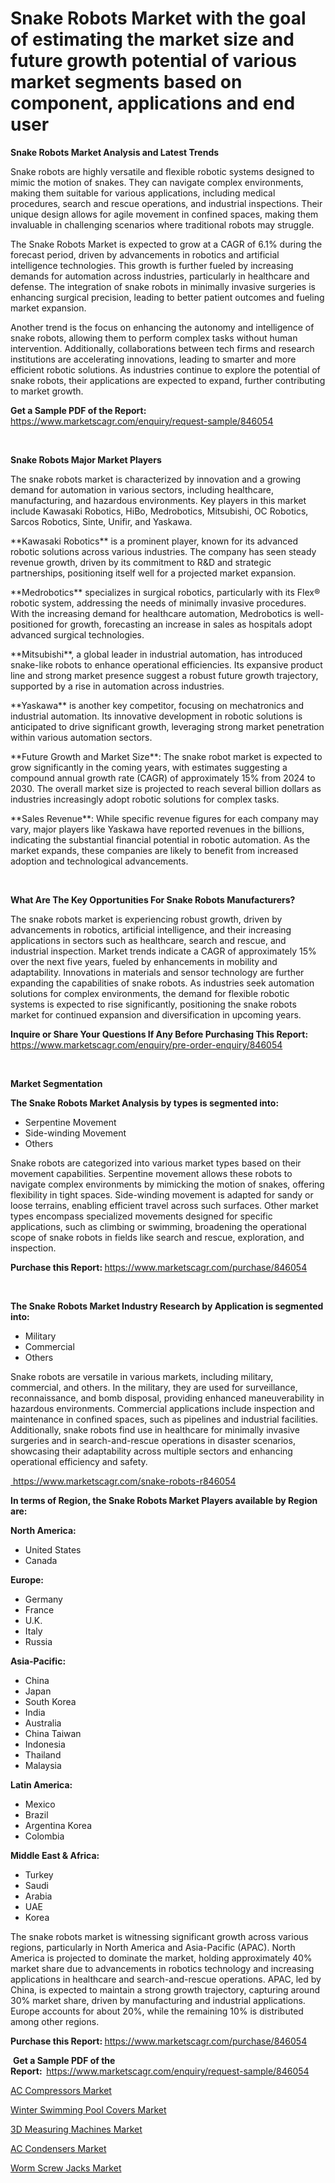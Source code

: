 <p><h1>Snake Robots Market with the goal of estimating the market size and future growth potential of various market segments based on component, applications and end user</h1></p><p><strong>Snake Robots Market Analysis and Latest Trends</strong></p>
<p><p>Snake robots are highly versatile and flexible robotic systems designed to mimic the motion of snakes. They can navigate complex environments, making them suitable for various applications, including medical procedures, search and rescue operations, and industrial inspections. Their unique design allows for agile movement in confined spaces, making them invaluable in challenging scenarios where traditional robots may struggle.</p><p>The Snake Robots Market is expected to grow at a CAGR of 6.1% during the forecast period, driven by advancements in robotics and artificial intelligence technologies. This growth is further fueled by increasing demands for automation across industries, particularly in healthcare and defense. The integration of snake robots in minimally invasive surgeries is enhancing surgical precision, leading to better patient outcomes and fueling market expansion.</p><p>Another trend is the focus on enhancing the autonomy and intelligence of snake robots, allowing them to perform complex tasks without human intervention. Additionally, collaborations between tech firms and research institutions are accelerating innovations, leading to smarter and more efficient robotic solutions. As industries continue to explore the potential of snake robots, their applications are expected to expand, further contributing to market growth.</p></p>
<p><strong>Get a Sample PDF of the Report:&nbsp;</strong> <a href="https://www.marketscagr.com/enquiry/request-sample/846054?utm_campaign=2945&utm_medium=2&utm_source=Github&utm_content=ia&utm_term=10042025&utm_id=snake-robots">https://www.marketscagr.com/enquiry/request-sample/846054</a></p>
<p>&nbsp;</p>
<p><strong>Snake Robots Major Market Players</strong></p>
<p><p>The snake robots market is characterized by innovation and a growing demand for automation in various sectors, including healthcare, manufacturing, and hazardous environments. Key players in this market include Kawasaki Robotics, HiBo, Medrobotics, Mitsubishi, OC Robotics, Sarcos Robotics, Sinte, Unifir, and Yaskawa.</p><p>**Kawasaki Robotics** is a prominent player, known for its advanced robotic solutions across various industries. The company has seen steady revenue growth, driven by its commitment to R&D and strategic partnerships, positioning itself well for a projected market expansion.</p><p>**Medrobotics** specializes in surgical robotics, particularly with its Flex® robotic system, addressing the needs of minimally invasive procedures. With the increasing demand for healthcare automation, Medrobotics is well-positioned for growth, forecasting an increase in sales as hospitals adopt advanced surgical technologies.</p><p>**Mitsubishi**, a global leader in industrial automation, has introduced snake-like robots to enhance operational efficiencies. Its expansive product line and strong market presence suggest a robust future growth trajectory, supported by a rise in automation across industries.</p><p>**Yaskawa** is another key competitor, focusing on mechatronics and industrial automation. Its innovative development in robotic solutions is anticipated to drive significant growth, leveraging strong market penetration within various automation sectors.</p><p>**Future Growth and Market Size**: The snake robot market is expected to grow significantly in the coming years, with estimates suggesting a compound annual growth rate (CAGR) of approximately 15% from 2024 to 2030. The overall market size is projected to reach several billion dollars as industries increasingly adopt robotic solutions for complex tasks.</p><p>**Sales Revenue**: While specific revenue figures for each company may vary, major players like Yaskawa have reported revenues in the billions, indicating the substantial financial potential in robotic automation. As the market expands, these companies are likely to benefit from increased adoption and technological advancements.</p></p>
<p>&nbsp;</p>
<p><strong>What Are The Key Opportunities For Snake Robots Manufacturers?</strong></p>
<p><p>The snake robots market is experiencing robust growth, driven by advancements in robotics, artificial intelligence, and their increasing applications in sectors such as healthcare, search and rescue, and industrial inspection. Market trends indicate a CAGR of approximately 15% over the next five years, fueled by enhancements in mobility and adaptability. Innovations in materials and sensor technology are further expanding the capabilities of snake robots. As industries seek automation solutions for complex environments, the demand for flexible robotic systems is expected to rise significantly, positioning the snake robots market for continued expansion and diversification in upcoming years.</p></p>
<p><strong>Inquire or Share Your Questions If Any Before Purchasing This Report:</strong> <a href="https://www.marketscagr.com/enquiry/pre-order-enquiry/846054?utm_campaign=2945&utm_medium=2&utm_source=Github&utm_content=ia&utm_term=10042025&utm_id=snake-robots">https://www.marketscagr.com/enquiry/pre-order-enquiry/846054</a></p>
<p>&nbsp;</p>
<p><strong>Market Segmentation</strong></p>
<p><strong>The Snake Robots Market Analysis by types is segmented into:</strong></p>
<p><ul><li>Serpentine Movement</li><li>Side-winding Movement</li><li>Others</li></ul></p>
<p><p>Snake robots are categorized into various market types based on their movement capabilities. Serpentine movement allows these robots to navigate complex environments by mimicking the motion of snakes, offering flexibility in tight spaces. Side-winding movement is adapted for sandy or loose terrains, enabling efficient travel across such surfaces. Other market types encompass specialized movements designed for specific applications, such as climbing or swimming, broadening the operational scope of snake robots in fields like search and rescue, exploration, and inspection.</p></p>
<p><strong>Purchase this Report:&nbsp;</strong><a href="https://www.marketscagr.com/purchase/846054?utm_campaign=2945&utm_medium=2&utm_source=Github&utm_content=ia&utm_term=10042025&utm_id=snake-robots">https://www.marketscagr.com/purchase/846054</a></p>
<p>&nbsp;</p>
<p><strong>The Snake Robots Market Industry Research by Application is segmented into:</strong></p>
<p><ul><li>Military</li><li>Commercial</li><li>Others</li></ul></p>
<p><p>Snake robots are versatile in various markets, including military, commercial, and others. In the military, they are used for surveillance, reconnaissance, and bomb disposal, providing enhanced maneuverability in hazardous environments. Commercial applications include inspection and maintenance in confined spaces, such as pipelines and industrial facilities. Additionally, snake robots find use in healthcare for minimally invasive surgeries and in search-and-rescue operations in disaster scenarios, showcasing their adaptability across multiple sectors and enhancing operational efficiency and safety.</p></p>
<p><a href="https://www.marketscagr.com/snake-robots-r846054?utm_campaign=2945&utm_medium=2&utm_source=Github&utm_content=ia&utm_term=10042025&utm_id=snake-robots">&nbsp;https://www.marketscagr.com/snake-robots-r846054</a></p>
<p><strong>In terms of Region, the Snake Robots Market Players available by Region are:</strong></p>
<p>
    <p> <strong> North America: </strong>
        <ul>
            <li>United States</li>
            <li>Canada</li>
        </ul>
        </p> 
    <p> <strong> Europe: </strong>
        <ul>
            <li>Germany</li>
            <li>France</li>
            <li>U.K.</li>
            <li>Italy</li>
            <li>Russia</li>
        </ul>
        </p> 
    <p> <strong> Asia-Pacific: </strong>
        <ul>
            <li>China</li>
            <li>Japan</li>
            <li>South Korea</li>
            <li>India</li>
            <li>Australia</li>
            <li>China Taiwan</li>
            <li>Indonesia</li>
            <li>Thailand</li>
            <li>Malaysia</li>
        </ul>
        </p> 
    <p> <strong> Latin America: </strong>
        <ul>
            <li>Mexico</li>
            <li>Brazil</li>
            <li>Argentina Korea</li>
            <li>Colombia</li>
        </ul>
        </p> 
    <p> <strong> Middle East & Africa: </strong>
        <ul>
            <li>Turkey</li>
            <li>Saudi</li>
            <li>Arabia</li>
            <li>UAE</li>
            <li>Korea</li>
        </ul>
    </p>
    </p>
<p><p>The snake robots market is witnessing significant growth across various regions, particularly in North America and Asia-Pacific (APAC). North America is projected to dominate the market, holding approximately 40% market share due to advancements in robotics technology and increasing applications in healthcare and search-and-rescue operations. APAC, led by China, is expected to maintain a strong growth trajectory, capturing around 30% market share, driven by manufacturing and industrial applications. Europe accounts for about 20%, while the remaining 10% is distributed among other regions.</p></p>
<p><strong>Purchase this Report: </strong><a href="https://www.marketscagr.com/purchase/846054?utm_campaign=2945&utm_medium=2&utm_source=Github&utm_content=ia&utm_term=10042025&utm_id=snake-robots">https://www.marketscagr.com/purchase/846054</a></p>
<p>&nbsp;<strong>Get a Sample PDF of the Report:&nbsp;&nbsp;</strong><a href="https://www.marketscagr.com/enquiry/request-sample/846054?utm_campaign=2945&utm_medium=2&utm_source=Github&utm_content=ia&utm_term=10042025&utm_id=snake-robots">https://www.marketscagr.com/enquiry/request-sample/846054</a></p>
<p><strong></strong></p>
<p><p><a href="https://github.com/rutupueyed/Market-Research-Report-List-1/blob/main/ac-compressors-market.md?utm_campaign=2945&utm_medium=2&utm_source=Github&utm_content=ia&utm_term=10042025&utm_id=snake-robots">AC Compressors Market</a></p><p><a href="https://github.com/paullsiskec4/Market-Research-Report-List-1/blob/main/winter-swimming-pool-covers-market.md?utm_campaign=2945&utm_medium=2&utm_source=Github&utm_content=ia&utm_term=10042025&utm_id=snake-robots">Winter Swimming Pool Covers Market</a></p><p><a href="https://github.com/hurstsaqibyl/Market-Research-Report-List-1/blob/main/3d-measuring-machines-market.md?utm_campaign=2945&utm_medium=2&utm_source=Github&utm_content=ia&utm_term=10042025&utm_id=snake-robots">3D Measuring Machines Market</a></p><p><a href="https://github.com/burnicndole/Market-Research-Report-List-1/blob/main/ac-condensers-market.md?utm_campaign=2945&utm_medium=2&utm_source=Github&utm_content=ia&utm_term=10042025&utm_id=snake-robots">AC Condensers Market</a></p><p><a href="https://github.com/altafvaraswj/Market-Research-Report-List-1/blob/main/worm-screw-jacks-market.md?utm_campaign=2945&utm_medium=2&utm_source=Github&utm_content=ia&utm_term=10042025&utm_id=snake-robots">Worm Screw Jacks Market</a></p></p>